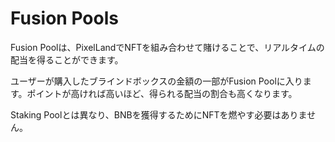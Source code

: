 # Fusion Pools

Fusion Poolは、PixelLandでNFTを組み合わせて賭けることで、リアルタイムの配当を得ることができます。

ユーザーが購入したブラインドボックスの金額の一部がFusion Poolに入ります。ポイントが高ければ高いほど、得られる配当の割合も高くなります。

Staking Poolとは異なり、BNBを獲得するためにNFTを燃やす必要はありません。

